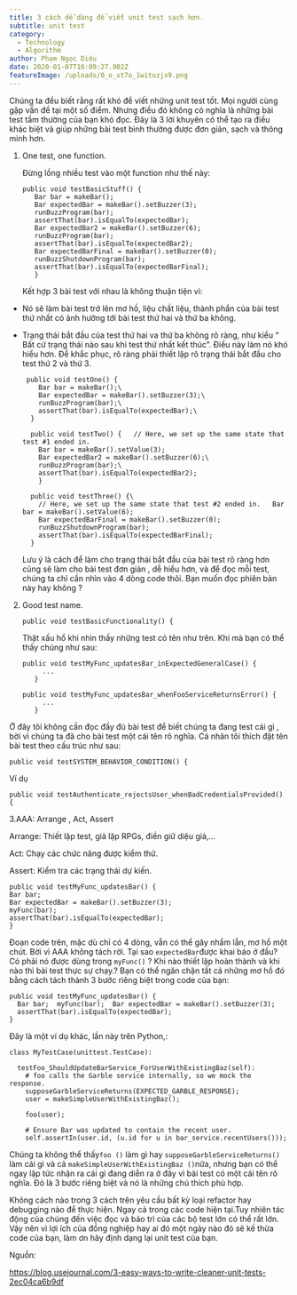 ```yaml
---
title: 3 cách dễ dàng để viết unit test sạch hơn.
subtitle: unit test
category:
  - Technology
  - Algorithm
author: Phạm Ngọc Diệu
date: 2020-01-07T16:09:27.902Z
featureImage: /uploads/0_o_xt7o_1witozjx9.png
---
```

Chúng ta đều biết rằng rất khó để viết những unit test tốt. Mọi người cùng gặp vấn đề tại một số điểm. Nhưng điều đó không có nghĩa là những bài test tầm thường của bạn khó đọc. Đây là 3 lời khuyên có thể tạo ra điều khác biệt và giúp những bài test bình thường được đơn giản, sạch và thông minh hơn.

1. One test, one function. 

   Đừng lồng nhiều test vào một function như thế này:

   ```
   public void testBasicStuff() {
      Bar bar = makeBar(); 
      Bar expectedBar = makeBar().setBuzzer(3); 
      runBuzzProgram(bar); 
      assertThat(bar).isEqualTo(expectedBar); 
      Bar expectedBar2 = makeBar().setBuzzer(6); 
      runBuzzProgram(bar); 
      assertThat(bar).isEqualTo(expectedBar2); 
      Bar expectedBarFinal = makeBar().setBuzzer(0);
      runBuzzShutdownProgram(bar);
      assertThat(bar).isEqualTo(expectedBarFinal);
      }
   ```

   Kết hợp 3 bài test với nhau là không thuận tiện vì:

* Nó sẽ làm bài test trở lên mơ hồ, liệu chất liệu, thành phẩn của bài test thứ nhất có ảnh hưởng tới bài test thứ hai và thứ ba không.
* Trạng thái bắt đầu của test thứ hai va thứ ba không rõ ràng, như kiểu “ Bất cứ trạng thái nào sau khi test thứ nhất kết thúc”. Điều này làm nó khó hiểu hơn. Để khắc phục, rõ ràng phải thiết lập rõ trạng thái bắt đầu cho test thứ 2 và thứ 3.

  ```
   public void testOne() {
      Bar bar = makeBar();\
      Bar expectedBar = makeBar().setBuzzer(3);\
      runBuzzProgram(bar);\
      assertThat(bar).isEqualTo(expectedBar);\
    }
    
    public void testTwo() {   // Here, we set up the same state that test #1 ended in.
      Bar bar = makeBar().setValue(3);
      Bar expectedBar2 = makeBar().setBuzzer(6);\
      runBuzzProgram(bar);\
      assertThat(bar).isEqualTo(expectedBar2);  
      }
      
    public void testThree() {\
      // Here, we set up the same state that test #2 ended in.   Bar bar = makeBar().setValue(6);
      Bar expectedBarFinal = makeBar().setBuzzer(0);
      runBuzzShutdownProgram(bar);
      assertThat(bar).isEqualTo(expectedBarFinal);
    }
  ```

    Lưu ý là cách để làm cho trạng thái bắt đầu của bài test rõ ràng hơn cũng sẽ làm cho bài test đơn giản , dễ hiểu hơn, và để đọc mỗi test, chúng ta chỉ cần nhìn vào 4 dòng code thôi.  Bạn  muốn đọc phiên bản này hay không ?

2. Good test name.

   ```
   public void testBasicFunctionality() {
   ```

    Thật xấu hổ khi nhìn thấy những test có tên như trên. Khi mà bạn có thể  thấy chúng như sau:

   ```
   public void testMyFunc_updatesBar_inExpectedGeneralCase() {
        ...
      }

   public void testMyFunc_updatesBar_whenFooServiceReturnsError() {
        ...
      }
   ```

Ở đây tôi không cần đọc đầy đủ bài test để biết chúng ta đang test cái gì , bời vì chúng ta đã cho bài test một cái tên rõ nghĩa. Cá nhân tôi thích đặt tên bài test theo cấu trúc như sau:

```
public void testSYSTEM_BEHAVIOR_CONDITION() {
```

Ví dụ

```
public void testAuthenticate_rejectsUser_whenBadCredentialsProvided() {
```

3.AAA: Arrange , Act, Assert

Arrange: Thiết lập test, giả lập RPGs, điền giữ diệu giả,…

Act: Chạy các chức năng được kiểm thử.

Assert: Kiểm tra các trạng thái dự kiến.

```
public void testMyFunc_updatesBar() {
Bar bar;
Bar expectedBar = makeBar().setBuzzer(3);
myFunc(bar);
assertThat(bar).isEqualTo(expectedBar);
}
```

Đoạn code trên, mặc dù chỉ có 4 dòng, vẫn có thể gây nhầm lẫn, mơ hồ một chút.  Bời vì AAA không tách rời. Tại sao `expectedBar`được khai báo ở đầu? Có phải nó được dùng trong `myFunc()` ? Khi nào thiết lập hoàn thành và khi nào thì bài test thực sự chạy.? Bạn có thể ngăn chặn tất cả những mơ hồ đó bằng cách tách thành 3 bước riêng biệt trong code của bạn:

```
public void testMyFunc_updatesBar() {
  Bar bar;  myFunc(bar);  Bar expectedBar = makeBar().setBuzzer(3);
  assertThat(bar).isEqualTo(expectedBar);
}
```

Đây là một ví dụ khác, lần này trên Python,:

```
class MyTestCase(unittest.TestCase):

  testFoo_ShouldUpdateBarService_ForUserWithExistingBaz(self):
    # foo calls the Garble service internally, so we mock the response.
    supposeGarbleServiceReturns(EXPECTED_GARBLE_RESPONSE);
    user = makeSimpleUserWithExistingBaz();
  
    foo(user);
  
    # Ensure Bar was updated to contain the recent user.
    self.assertIn(user.id, (u.id for u in bar_service.recentUsers()));
```

Chúng ta không thể thấy`foo ()` làm gì hay `supposeGarbleServiceReturns()` làm cái gì và cả `makeSimpleUserWithExistingBaz ()`nữa, nhưng bạn có thể ngay lập tức nhận ra cái gì đang diễn ra ở đây vì bài test có một cái tên rõ nghĩa.  Đó là 3 bước riêng biệt và nó là những chú thích phù hợp.

Không cách  nào trong 3 cách trên  yêu cầu bất kỳ loại refactor hay debugging nào để thực hiện. Ngay cả trong các code hiện tại.Tuy nhiên tác động của chúng đến việc đọc và bảo trì của các bộ test lớn có thể rất lớn. Vậy nên vì lợi ích của đồng nghiệp hay ai đó một ngày nào đó sẽ kế thừa code của bạn, làm ơn hãy định dạng lại unit test của bạn.

Nguồn: <!--StartFragment-->

<https://blog.usejournal.com/3-easy-ways-to-write-cleaner-unit-tests-2ec04ca6b9df>

<!--EndFragment-->
